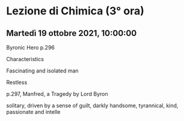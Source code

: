 #  Lezione di Chimica (3° ora)
## Martedì 19 ottobre 2021, 10:00:00


Byronic Hero p.296

Characteristics

Fascinating and isolated man

Restless

p.297, Manfred, a Tragedy by Lord Byron


solitary, driven by a sense of guilt, darkly handsome, tyrannical, kind, passionate and intelle
<!--stackedit_data:
eyJoaXN0b3J5IjpbMzcyNzkzMzA2XX0=
-->